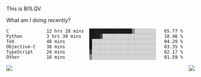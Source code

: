 This is BI1LQV.

What am I doing recently?

<!--START_SECTION:waka-->

```text
C              12 hrs 28 mins  ████████████████▒░░░░░░░░   65.77 %
Python         3 hrs 30 mins   ████▓░░░░░░░░░░░░░░░░░░░░   18.46 %
TeX            48 mins         █░░░░░░░░░░░░░░░░░░░░░░░░   04.29 %
Objective-C    38 mins         █░░░░░░░░░░░░░░░░░░░░░░░░   03.35 %
TypeScript     24 mins         ▓░░░░░░░░░░░░░░░░░░░░░░░░   02.17 %
Other          18 mins         ▒░░░░░░░░░░░░░░░░░░░░░░░░   01.59 %
```

<!--END_SECTION:waka-->
<img align="right" src="https://github-readme-stats.vercel.app/api?username=bi1lqv&show_icons=true&count_private=true">

<img src="https://metrics.lecoq.io/bi1lqv?template=classic&base.activity=0&base.community=0&base.repositories=0&base.metadata=0&isocalendar=1&base=header%2C%20activity%2C%20community%2C%20repositories%2C%20metadata&base.indepth=false&base.hireable=false&isocalendar=false&isocalendar.duration=full-year&config.timezone=Asia%2FShanghai">
